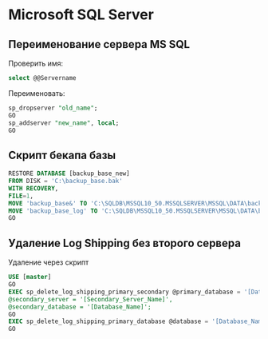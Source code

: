 # Microsoft SQL Server

## Переименование сервера MS SQL

Проверить имя:

```sql
select @@Servername
```

Переименовать:

```sql
sp_dropserver "old_name";
GO
sp_addserver "new_name", local;
GO
```

## Скрипт бекапа базы

```sql
RESTORE DATABASE [backup_base_new]
FROM DISK = 'C:\backup_base.bak'
WITH RECOVERY,
FILE=1,
MOVE 'backup_base&' TO 'C:\SQLDB\MSSQL10_50.MSSQLSERVER\MSSQL\DATA\backup_base_new.mdf',
MOVE 'backup_base_log' TO 'C:\SQLDB\MSSQL10_50.MSSQLSERVER\MSSQL\DATA\backup_base_new_log.ldf'
GO
```

## Удаление Log Shipping без второго сервера

Удаление через скрипт

```sql
USE [master]
GO
EXEC sp_delete_log_shipping_primary_secondary @primary_database = '[Database_Name]',
@secondary_server = '[Secondary_Server_Name]',
@secondary_database = '[Database_Name]';
GO
EXEC sp_delete_log_shipping_primary_database @database = '[Database_Name]'
GO
```